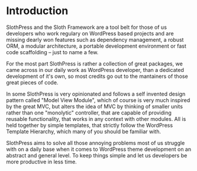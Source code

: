 # Introduction

SlothPress and the Sloth Framework are a tool belt for those of us developers who work regulary on WordPress based projects and are missing dearly won features such as dependency management, a robust ORM, a modular architecture,  a portable development environment or fast code scaffolding – just to name a few.

For the most part SlothPress is rather a collection of great packages, we came across in our daily work as WordPress developer, than a dedicated development of it's own, so most credits go out to the mantainers of those great pieces of code.

In some SlothPress is very opinionated and follows a self invented design pattern called "Model View Module", which of course is very much inspired by the great MVC, but alters the idea of MVC by thinking of smaller units rather than one "monolytic" controller, that are capable of providing reusable functionality, that works in any context with other modules. All is held together by simple templates, that strictly follow the WordPress Template Hierarchy, which many of you should be familiar with.

SlothPress aims to solve all those annoying problems most of us struggle with on a daily base when it comes to WordPress theme development on an abstract and general level. To keep things simple and let us developers be more productive in less time.
